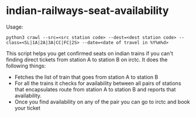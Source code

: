 # indian-railways-seat-availability

Usage:

```python3 crawl --src=<src station code> --dest=<dest station code> --class=<SL|1A|2A|3A|CC|FC|2S> --date=<date of travel in %Y%m%d>```

This script helps you get confirmed seats on indian trains if you can't finding direct tickets from station A to station B on irctc.
It does the following things:
* Fetches the list of train that goes from station A to station B
* For all the trains it checks for availability between all pairs of stations that encapsulates route from station A to station B and reports that availability.
* Once you find availability on any of the pair you can go to irctc and book your ticket
